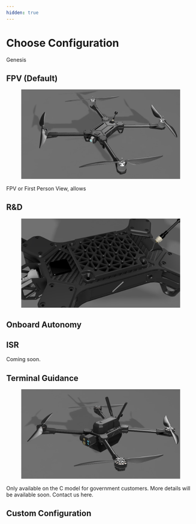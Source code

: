 ```yaml
---
hidden: true
---
```


# Choose Configuration

Genesis&#x20;

## FPV (Default)

<figure><img src="../.gitbook/assets/3421431324 (1).png" alt=""><figcaption></figcaption></figure>

FPV or First Person View, allows

## R\&D

<figure><img src="../.gitbook/assets/1323225214.png" alt=""><figcaption></figcaption></figure>





## Onboard Autonomy



## ISR

Coming soon.



## Terminal Guidance

<figure><img src="../.gitbook/assets/312412543321443.png" alt=""><figcaption></figcaption></figure>

Only available on the C model for government customers. More details will be available soon. Contact us here.

## Custom Configuration
